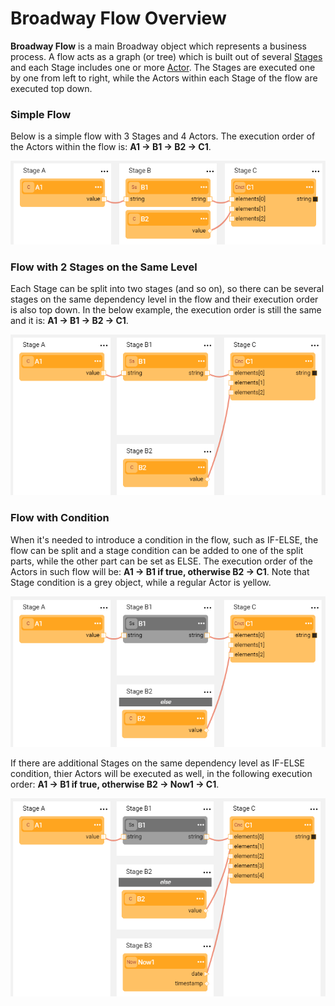 # Broadway Flow Overview

**Broadway Flow** is a main Broadway object which represents a business process. A flow acts as a graph (or tree) which is built out of several [Stages](/articles/99_Broadway/19_broadway_flow_stages.md) and each Stage includes one or more [Actor](/articles/99_Broadway/03_broadway_actor.md). The Stages are executed one by one from left to right, while the Actors within each Stage of the flow are executed top down. 

### Simple Flow
Below is a simple flow with 3 Stages and 4 Actors. The execution order of the Actors within the flow is: **A1 -> B1 -> B2 -> C1**.

![image](/articles/99_Broadway/images/99_16_01_flow1.PNG)

### Flow with 2 Stages on the Same Level
Each Stage can be split into two stages (and so on), so there can be several stages on the same dependency level in the flow and their execution order is also top down. In the below example, the execution order is still the same and it is: **A1 -> B1 -> B2 -> C1**.

![image](/articles/99_Broadway/images/99_16_01_flow2.PNG)

### Flow with Condition
When it's needed to introduce a condition in the flow, such as IF-ELSE, the flow can be split and a stage condition can be added to one of the split parts, while the other part can be set as ELSE. The execution order of the Actors in such flow will be: **A1 -> B1 if true, otherwise B2 -> C1**. Note that Stage condition is a grey object, while a regular Actor is yellow.

![image](/articles/99_Broadway/images/99_16_01_flow3.PNG)

If there are additional Stages on the same dependency level as IF-ELSE condition, thier Actors will be executed as well, in the following execution order: **A1 -> B1 if true, otherwise B2 -> Now1 -> C1**.

![image](/articles/99_Broadway/images/99_16_01_flow4.PNG)



